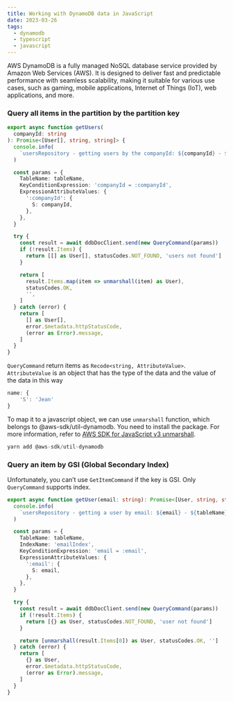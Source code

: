 ```yaml
---
title: Working with DynamoDB data in JavaScript
date: 2023-03-26
tags:
  - dynamodb
  - typescript
  - javascript
---
```


AWS DynamoDB is a fully managed NoSQL database service provided by Amazon Web Services (AWS). It is designed to deliver fast and predictable performance with seamless scalability, making it suitable for various use cases, such as gaming, mobile applications, Internet of Things (IoT), web applications, and more.

### Query all items in the partition by the partition key

```typescript
export async function getUsers(
  companyId: string
): Promise<[User[], string, string]> {
  console.info(
    `usersRepository - getting users by the companyId: ${companyId} - ${tableName}`
  )

  const params = {
    TableName: tableName,
    KeyConditionExpression: 'companyId = :companyId',
    ExpressionAttributeValues: {
      ':companyId': {
        S: companyId,
      },
    },
  }

  try {
    const result = await ddbDocClient.send(new QueryCommand(params))
    if (!result.Items) {
      return [[] as User[], statusCodes.NOT_FOUND, 'users not found']
    }

    return [
      result.Items.map(item => unmarshall(item) as User),
      statusCodes.OK,
      '',
    ]
  } catch (error) {
    return [
      [] as User[],
      error.$metadata.httpStatusCode,
      (error as Error).message,
    ]
  }
}
```

`QueryCommand` return items as `Recode<string, AttributeValue>`. `AttributeValue` is an object that has the type of the data and the value of the data in this way

```typescript
name: {
	'S': 'Jean'
}
```

To map it to a javascript object, we can use `unmarshall` function, which belongs to @aws-sdk/util-dynamodb. You need to install the package. For more information, refer to [AWS SDK for JavaScript v3 unmarshall](https://docs.aws.amazon.com/AWSJavaScriptSDK/v3/latest/functions/_aws_sdk_util_dynamodb.unmarshall.html).

```typescript
yarn add @aws-sdk/util-dynamodb
```

### Query an item by GSI (Global Secondary Index)

Unfortunately, you can’t use `GetItemCommand` if the key is GSI. Only `QueryCommand` supports index.

```typescript
export async function getUser(email: string): Promise<[User, string, string]> {
  console.info(
    `usersRepository - getting a user by email: ${email} - ${tableName}`
  )

  const params = {
    TableName: tableName,
    IndexName: 'emailIndex',
    KeyConditionExpression: 'email = :email',
    ExpressionAttributeValues: {
      ':email': {
        S: email,
      },
    },
  }

  try {
    const result = await ddbDocClient.send(new QueryCommand(params))
    if (!result.Items) {
      return [{} as User, statusCodes.NOT_FOUND, 'user not found']
    }

    return [unmarshall(result.Items[0]) as User, statusCodes.OK, '']
  } catch (error) {
    return [
      {} as User,
      error.$metadata.httpStatusCode,
      (error as Error).message,
    ]
  }
}
```

